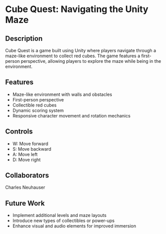 # Cube Quest: Navigating the Unity Maze

## Description
Cube Quest is a game built using Unity where players navigate through a maze-like environment to collect red cubes. The game features a first-person perspective, allowing players to explore the maze while being in the environment.

## Features
- Maze-like environment with walls and obstacles
- First-person perspective 
- Collectible red cubes 
- Dynamic scoring system 
- Responsive character movement and rotation mechanics

## Controls
- W: Move forward
- S: Move backward
- A: Move left
- D: Move right

## Collaborators 
Charles Neuhauser 

## Future Work
- Implement additional levels and maze layouts
- Introduce new types of collectibles or power-ups
- Enhance visual and audio elements for improved immersion
